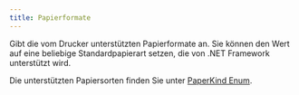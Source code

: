 ```yaml
---
title: Papierformate
---
```


Gibt die vom Drucker unterstützten Papierformate an. Sie können den Wert auf eine beliebige Standardpapierart setzen, die von .NET Framework unterstützt wird.

Die unterstützten Papiersorten finden Sie unter [PaperKind Enum](https://learn.microsoft.com/de-de/dotnet/api/system.drawing.printing.paperkind).
